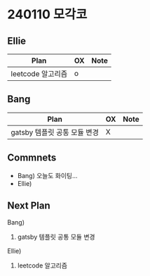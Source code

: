 # 240110 모각코

## Ellie

| Plan 	| OX 	| Note 	|
|------	|----	|------	|
| leetcode 알고리즘 | o |      	|


## Bang

| Plan 	| OX 	| Note 	|
|------	|----	|------	|
| gatsby 템플릿 공통 모듈 변경  |  X  |      |



## Commnets

 - Bang) 오늘도 화이팅...
 - Ellie) 
 
## Next Plan
 Bang)
 1. gatsby 템플릿 공통 모듈 변경

 Ellie)
 1. leetcode 알고리즘


